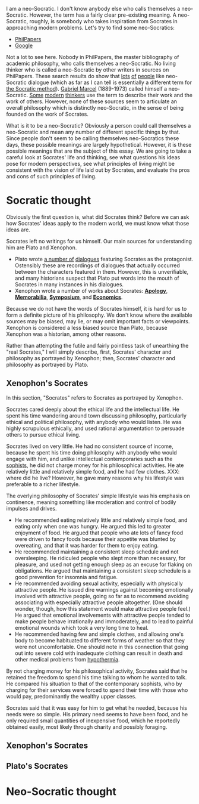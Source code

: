 I am a neo-Socratic. I don't know anybody else who calls themselves a neo-Socratic. However, the term has a fairly clear pre-existing meaning. A neo-Socratic, roughly, is somebody who takes inspiration from Socrates in approaching modern problems. Let's try to find some neo-Socratics:

 * [PhilPapers](http://philpapers.org/s/neo-socratic)
 * [Google](https://www.google.com/webhp?sourceid=chrome-instant&ion=1&espv=2&ie=UTF-8)

Not a lot to see here. Nobody in PhilPapers, the master bibliography of academic philosophy, who calls themselves a neo-Socratic. No living thinker who is called a neo-Socratic by other writers in sources on PhilPapers. These search results do show that [lots](http://securipedia.eu/mediawiki/index.php/Neosocratic_Dialogue) [of](http://www.ssoar.info/ssoar/handle/document/541) [people](http://www.mindboggles.org.za/index.php/neo-socratic-dialogues-in-school) like neo-Socratic dialogue (which as far as I can tell is essentially a different term for [the Socratic method](https://en.wikipedia.org/wiki/Socratic_method)). [Gabriel Marcel](https://en.wikipedia.org/wiki/Gabriel_Marcel) (1889-1973) called himself a neo-Socratic. [Some](https://www.absolutoracle.com/Neosocrates/Articles/articles.htm) [modern](https://www.peterlang.com/view/9783653999907/016_Chapter008.html) [thinkers](https://books.google.com/books?id=-dckCwAAQBAJ&pg=PA174&lpg=PA174&dq=neo-socratic&source=bl&ots=vdaWBys7gZ&sig=r0qwOzgACtYcNxDOwodqWNE99Lg&hl=en&sa=X&ved=0ahUKEwj6y7Cv-N7QAhWFbSYKHVNhCEY4FBDoAQg-MAg#v=onepage&q=neo-socratic&f=false) use the term to describe their work and the work of others. However, none of these sources seem to articulate an overall philosophy which is distinctly neo-Socratic, in the sense of being founded on the work of Socrates.

What is it to be a neo-Socratic? Obviously a person could call themselves a neo-Socratic and mean any number of different specific things by that. Since people don't seem to be calling themselves neo-Socratics these days, these possible meanings are largely hypothetical. However, it is these possible meanings that are the subject of this essay. We are going to take a careful look at Socrates' life and thinking, see what questions his ideas pose for modern perspectives, see what principles of living might be consistent with the vision of life laid out by Socrates, and evaluate the pros and cons of such principles of living.

# Socratic thought

Obviously the first question is, what did Socrates think? Before we can ask how Socrates' ideas apply to the modern world, we must know what those ideas are.

Socrates left no writings for us himself. Our main sources for understanding him are Plato and Xenophon.

* Plato wrote [a number of](https://en.wikipedia.org/wiki/Socratic_dialogue#Platonic_dialogues) [dialogues](http://www.perseus.tufts.edu/hopper/collection?collection=Perseus:collection:Greco-Roman) featuring Socrates as the protagonist. Ostensibly these are recordings of dialogues that actually occurred between the characters featured in them. However, this is unverifiable, and many historians suspect that Plato put words into the mouth of Socrates in many instances in his dialogues.
* Xenophon wrote a number of works about Socrates: **[Apology](http://www.perseus.tufts.edu/hopper/text?doc=Perseus%3atext%3a1999.01.0212%3atext%3dApol.)**, **[Memorabilia](http://www.perseus.tufts.edu/hopper/text?doc=Perseus%3atext%3a1999.01.0208)**, **[Symposium](http://www.perseus.tufts.edu/hopper/text?doc=Perseus%3atext%3a1999.01.0212%3atext%3dSym.)**, and **[Economics](http://www.perseus.tufts.edu/hopper/text?doc=Perseus%3atext%3a1999.01.0212%3atext%3dEc.)**. 

Because we do not have the words of Socrates himself, it is hard for us to form a definite picture of his philosophy. We don't know where the available sources may be biased, may lie, or may omit important facts or viewpoints. Xenophon is considered a less biased source than Plato, because Xenophon was a historian, among other reasons.

Rather than attempting the futile and fairly pointless task of unearthing the "real Socrates," I will simply describe, first, Socrates' character and philosophy as portrayed by Xenophon; then, Socrates' character and philosophy as portrayed by Plato.

## Xenophon's Socrates

In this section, "Socrates" refers to Socrates as portrayed by Xenophon.

Socrates cared deeply about the ethical life and the intellectual life. He spent his time wandering around town discussing philosophy, particularly ethical and political philosophy, with anybody who would listen. He was highly scrupulous ethically, and used rational argumentation to persuade others to pursue ethical living.

Socrates lived on very little. He had no consistent source of income, because he spent his time doing philosophy with anybody who would engage with him, and unlike intellectual contemporaries such as the [sophists](https://en.wikipedia.org/wiki/Sophism), he did not charge money for his philosophical activities. He ate relatively little and relatively simple food, and he had few clothes. XXX: where did he live? However, he gave many reasons why his lifestyle was preferable to a richer lifestyle.

The overlying philosophy of Socrates' simple lifestyle was his emphasis on continence, meaning something like moderation and control of bodily impulses and drives.

* He recommended eating relatively little and relatively simple food, and eating only when one was hungry. He argued this led to greater enjoyment of food. He argued that people who ate lots of fancy food were driven to fancy foods because their appetite was blunted by overeating, and that it was harder for them to enjoy eating.
* He recommended maintaining a consistent sleep schedule and not oversleeping. He ridiculed people who slept more than necessary, for pleasure, and used not getting enough sleep as an excuse for flaking on obligations. He argued that maintaining a consistent sleep schedule is a good prevention for insomnia and fatigue.
* He recommended avoiding sexual activity, especially with physically attractive people. He issued dire warnings against becoming emotionally involved with attractive people, going so far as to recommend avoiding associating with especially attractive people altogether. (One should wonder, though, how this statement would make attractive people feel.) He argued that emotional involvements with attractive people tended to make people behave irrationally and immoderately, and to lead to painful emotional wounds which took a very long time to heal.
* He recommended having few and simple clothes, and allowing one's body to become habituated to different forms of weather so that they were not uncomfortable. One should note in this connection that going out into severe cold with inadequate clothing can result in death and other medical problems from [hypothermia](https://en.wikipedia.org/wiki/Hypothermia).

By not charging money for his philosophical activity, Socrates said that he retained the freedom to spend his time talking to whom he wanted to talk. He compared his situation to that of the contemporary sophists, who by charging for their services were forced to spend their time with those who would pay, predominantly the wealthy upper classes.

Socrates said that it was easy for him to get what he needed, because his needs were so simple. His primary need seems to have been food, and he only required small quantities of inexpensive food, which he reportedly obtained easily, most likely through charity and possibly foraging.

## Xenophon's Socrates

## Plato's Socrates

# Neo-Socratic thought

